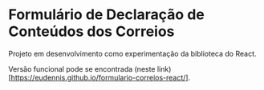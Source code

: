 # Formulário de Declaração de Conteúdos dos Correios

Projeto em desenvolvimento como experimentação da biblioteca do React.

Versão funcional pode se encontrada (neste link)[https://eudennis.github.io/formulario-correios-react/].
